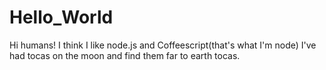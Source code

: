 # Hello_World
 Hi humans!
  I think I like node.js and Coffeescript(that's what I'm node)
  I've had tocas on the moon and find them far to earth tocas.
